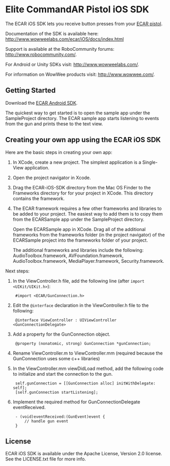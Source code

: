 Elite CommandAR Pistol iOS SDK
===============

The ECAR iOS SDK lets you receive button presses from your [ECAR pistol](http://appgear.com/en/games/elite-commandar).

Documentation of the SDK is available here: http://www.wowweelabs.com/ecar/iOS/docs/index.html

Support is available at the RoboCommunity forums: http://www.robocommunity.com/.

For Android or Unity SDKs visit: http://www.wowweelabs.com/.

For information on WowWee products visit: http://www.wowwee.com/.

Getting Started
---------------------------------------

Download the [ECAR Android SDK](https://github.com/WowWeeLabs/ECAR-Android-SDK).

The quickest way to get started is to open the sample app under the SampleProject directory. The ECAR sample app starts listening to events from the gun and prints these to the text view.

Creating your own app using the ECAR iOS SDK
-----------------------------------------------

Here are the basic steps in creating your own app:

1. In XCode, create a new project. The simplest application is a Single-View application.

2. Open the project navigator in Xcode.

3. Drag the ECAR-iOS-SDK directory from the Mac OS Finder to the Frameworks directory for for your project in XCode. This directory contains the framework.

4. The ECAR framework requires a few other frameworks and libraries to be added to your project. The easiest way to add them is
to copy them from the ECARSample app under the SampleProject directory. 

	Open the ECARSample app in XCode. Drag all of the additional frameworks from the frameworks folder (in the project navigator)
	of the ECARSample project into the frameworks folder of your project.
	
	The additional frameworks and libraries include the following: AudioToolbox.framework, AVFoundation.framework, AudioToolbox.framework, MediaPlayer.framework, Security.framework.

Next steps:

1. In the ViewController.h file, add the following line (after `import <UIKit/UIKit.h>`):

		#import <ECAR/GunConnection.h>

2. Edit the `@interface` declaration in the ViewController.h file to the following:

		@interface ViewController : UIViewController <GunConnectionDelegate>

3. Add a property for the GunConnection object.

		@property (nonatomic, strong) GunConnection *gunConnection;

4. Rename ViewController.m to ViewController.mm (required because the GunConnection uses some c++ libraries)

5. In the ViewController.mm viewDidLoad method, add the following code to initialize and start the connection to the gun.

		self.gunConnection = [[GunConnection alloc] initWithDelegate: self];
		[self.gunConnection startListening];
		

6. Implement the required method for GunConnectionDelegate eventReceived.

		- (void)eventReceived:(GunEvent)event {
			// handle gun event
		}

License
-----------------------------------------------

ECAR iOS SDK is available under the Apache License, Version 2.0 license. See the LICENSE.txt file for more info.